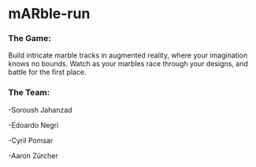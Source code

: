 # mARble-run

### The Game:
Build intricate marble tracks in augmented reality, where your imagination knows no bounds. Watch as your marbles race through your designs, and battle for the first place.

### The Team:
-Soroush Jahanzad

-Edoardo Negri

-Cyril Pomsar

-Aaron Zürcher
